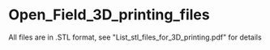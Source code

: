 # Open_Field_3D_printing_files
All files are in .STL format, see "List_stl_files_for_3D_printing.pdf" for details
